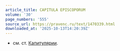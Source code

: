 ```yaml
---
article_title: CAPITULA EPISCOPORUM
volume: '30'
page_numbers: '555'
source_url: https://pravenc.ru/text/1470339.html
downloaded_at: '2025-10-13T14:20:39Z'
---
```


- см. ст. [Капитулярии](https://pravenc.ru/text/Капитулярии.html).
